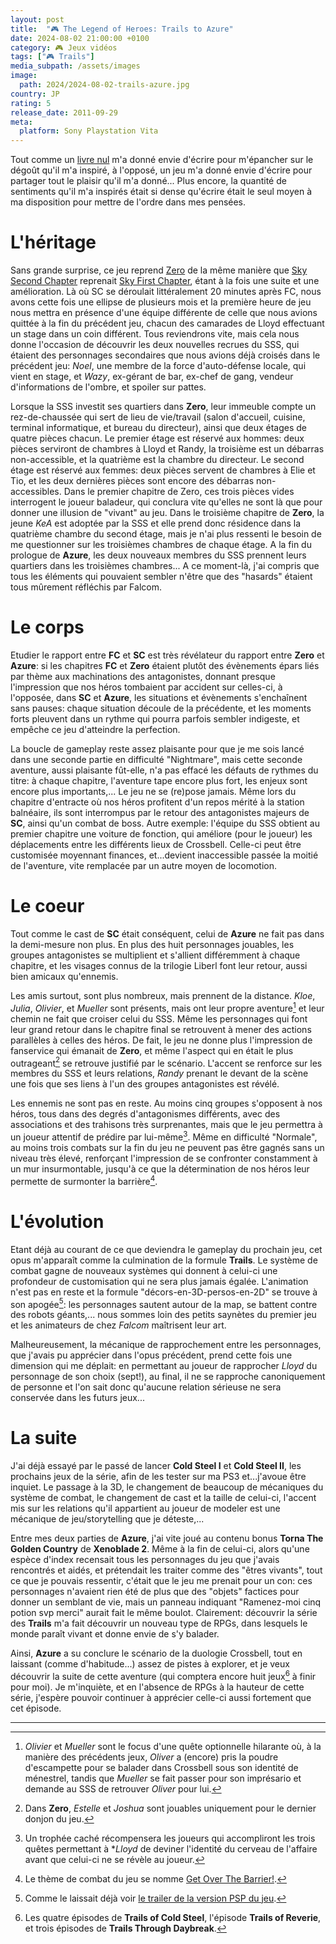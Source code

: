 ```yaml
---
layout: post
title:  "🎮 The Legend of Heroes: Trails to Azure"
date: 2024-08-02 21:00:00 +0100
category: 🎮 Jeux vidéos
tags: ["🎮 Trails"]
media_subpath: /assets/images
image:
  path: 2024/2024-08-02-trails-azure.jpg
country: JP
rating: 5
release_date: 2011-09-29
meta:
  platform: Sony Playstation Vita
---
```


Tout comme un [livre nul](/posts/aux-origines-de-castlevania-sotn/) m'a donné envie d'écrire pour m'épancher sur le dégoût qu'il m'a inspiré, à l'opposé, un jeu m'a donné envie d'écrire pour partager tout le plaisir qu'il m'a donné... Plus encore, la quantité de sentiments qu'il m'a inspirés était si dense qu'écrire était le seul moyen à ma disposition pour mettre de l'ordre dans mes pensées.

# L'héritage

Sans grande surprise, ce jeu reprend [Zero](/posts/trails-zero/) de la même manière que [Sky Second Chapter](/posts/trails-sky-sc-evo/) reprenait [Sky First Chapter](/posts/trails-sky-fc-evo/), étant à la fois une suite et une amélioration. Là où SC se déroulait littéralement 20 minutes après FC, nous avons cette fois une ellipse de plusieurs mois et la première heure de jeu nous mettra en présence d'une équipe différente de celle que nous avions quittée à la fin du précédent jeu, chacun des camarades de Lloyd effectuant un stage dans un coin différent. Tous reviendrons vite, mais cela nous donne l'occasion de découvrir les deux nouvelles recrues du SSS, qui étaient des personnages secondaires que nous avions déjà croisés dans le précédent jeu: *Noel*, une membre de la force d'auto-défense locale, qui vient en stage, et *Wazy*, ex-gérant de bar, ex-chef de gang, vendeur d'informations de l'ombre, et spoiler sur pattes.

Lorsque la SSS investit ses quartiers dans **Zero**, leur immeuble compte un rez-de-chaussée qui sert de lieu de vie/travail (salon d'accueil, cuisine, terminal informatique, et bureau du directeur), ainsi que deux étages de quatre pièces chacun. Le premier étage est réservé aux hommes: deux pièces serviront de chambres à Lloyd et Randy, la troisième est un débarras non-accessible, et la quatrième est la chambre du directeur. Le second étage est réservé aux femmes: deux pièces servent de chambres à Elie et Tio, et les deux dernières pièces sont encore des débarras non-accessibles. Dans le premier chapitre de Zero, ces trois pièces vides interrogent le joueur baladeur, qui conclura vite qu'elles ne sont là que pour donner une illusion de "vivant" au jeu. Dans le troisième chapitre de **Zero**, la jeune *KeA* est adoptée par la SSS et elle prend donc résidence dans la quatrième chambre du second étage, mais je n'ai plus ressenti le besoin de me questionner sur les troisièmes chambres de chaque étage. A la fin du prologue de **Azure**, les deux nouveaux membres du SSS prennent leurs quartiers dans les troisièmes chambres... A ce moment-là, j'ai compris que tous les éléments qui pouvaient sembler n'être que des "hasards" étaient tous mûrement réfléchis par Falcom.

# Le corps

Etudier le rapport entre **FC** et **SC** est très révélateur du rapport entre **Zero** et **Azure**: si les chapitres **FC** et **Zero** étaient plutôt des évènements épars liés par thème aux machinations des antagonistes, donnant presque l'impression que nos héros tombaient par accident sur celles-ci, à l'opposée, dans **SC** et **Azure**, les situations et évènements s'enchaînent sans pauses: chaque situation découle de la précédente, et les moments forts pleuvent dans un rythme qui pourra parfois sembler indigeste, et empêche ce jeu d'atteindre la perfection.

La boucle de gameplay reste assez plaisante pour que je me sois lancé dans une seconde partie en difficulté "Nightmare", mais cette seconde aventure, aussi plaisante fût-elle, n'a pas effacé les défauts de rythmes du titre: à chaque chapitre, l'aventure tape encore plus fort, les enjeux sont encore plus importants,... Le jeu ne se (re)pose jamais. Même lors du chapitre d'entracte où nos héros profitent d'un repos mérité à la station balnéaire, ils sont interrompus par le retour des antagonistes majeurs de **SC**, ainsi qu'un combat de boss. Autre exemple: l'équipe du SSS obtient au premier chapitre une voiture de fonction, qui améliore (pour le joueur) les déplacements entre les différents lieux de Crossbell. Celle-ci peut être customisée moyennant finances, et...devient inaccessible passée la moitié de l'aventure, vite remplacée par un autre moyen de locomotion.

# Le coeur

Tout comme le cast de **SC** était conséquent, celui de **Azure** ne fait pas dans la demi-mesure non plus. En plus des huit personnages jouables, les groupes antagonistes se multiplient et s'allient différemment à chaque chapitre, et les visages connus de la trilogie Liberl font leur retour, aussi bien amicaux qu'ennemis.

Les amis surtout, sont plus nombreux, mais prennent de la distance. *Kloe*, *Julia*, *Olivier*, et *Mueller* sont présents, mais ont leur propre aventure[^1] et leur chemin ne fait que croiser celui du SSS. Même les personnages qui font leur grand retour dans le chapitre final se retrouvent à mener des actions parallèles à celles des héros. De fait, le jeu ne donne plus l'impression de fanservice qui émanait de **Zero**, et même l'aspect qui en était le plus outrageant[^2] se retrouve justifié par le scénario. L'accent se renforce sur les membres du SSS et leurs relations, *Randy* prenant le devant de la scène une fois que ses liens à l'un des groupes antagonistes est révélé.

Les ennemis ne sont pas en reste. Au moins cinq groupes s'opposent à nos héros, tous dans des degrés d'antagonismes différents, avec des associations et des trahisons très surprenantes, mais que le jeu permettra à un joueur attentif de prédire par lui-même[^3]. Même en difficulté "Normale", au moins trois combats sur la fin du jeu ne peuvent pas être gagnés sans un niveau très élevé, renforçant l'impression de se confronter constamment à un mur insurmontable, jusqu'à ce que la détermination de nos héros leur permette de surmonter la barrière[^4].

# L'évolution

Etant déjà au courant de ce que deviendra le gameplay du prochain jeu, cet opus m'apparaît comme la culmination de la formule **Trails**. Le système de combat gagne de nouveaux systèmes qui donnent à celui-ci une profondeur de customisation qui ne sera plus jamais égalée. L'animation n'est pas en reste et la formule "décors-en-3D-persos-en-2D" se trouve à son apogée[^5]: les personnages sautent autour de la map, se battent contre des robots géants,... nous sommes loin des petits saynètes du premier jeu et les animateurs de chez *Falcom* maîtrisent leur art.

Malheureusement, la mécanique de rapprochement entre les personnages, que j'avais pu apprécier dans l'opus précédent, prend cette fois une dimension qui me déplait: en permettant au joueur de rapprocher *Lloyd* du personnage de son choix (sept!), au final, il ne se rapproche canoniquement de personne et l'on sait donc qu'aucune relation sérieuse ne sera conservée dans les futurs jeux...

# La suite

J'ai déjà essayé par le passé de lancer **Cold Steel I** et **Cold Steel II**, les prochains jeux de la série, afin de les tester sur ma PS3 et...j'avoue être inquiet. Le passage à la 3D, le changement de beaucoup de mécaniques du système de combat, le changement de cast et la taille de celui-ci, l'accent mis sur les relations qu'il appartient au joueur de modeler est une mécanique de jeu/storytelling que je déteste,...

Entre mes deux parties de **Azure**, j'ai vite joué au contenu bonus **Torna The Golden Country** de **Xenoblade 2**. Même à la fin de celui-ci, alors qu'une espèce d'index recensait tous les personnages du jeu que j'avais rencontrés et aidés, et prétendait les traiter comme des "êtres vivants", tout ce que je pouvais ressentir, c'était que le jeu me prenait pour un con: ces personnages n'avaient rien été de plus que des "objets" factices pour donner un semblant de vie, mais un panneau indiquant "Ramenez-moi cinq potion svp merci" aurait fait le même boulot. Clairement: découvrir la série des **Trails** m'a fait découvrir un nouveau type de RPGs, dans lesquels le monde paraît vivant et donne envie de s'y balader.

Ainsi, **Azure** a su conclure le scénario de la duologie Crossbell, tout en laissant (comme d'habitude...) assez de pistes à explorer, et je veux découvrir la suite de cette aventure (qui comptera encore huit jeux[^6] à finir pour moi). Je m'inquiète, et en l'absence de RPGs à la hauteur de cette série, j'espère pouvoir continuer à apprécier celle-ci aussi fortement que cet épisode.

* * *
[^1]: *Olivier* et *Mueller* sont le focus d'une quête optionnelle hilarante où, à la manière des précédents jeux, *Oliver* a (encore) pris la poudre d'escampette pour se balader dans Crossbell sous son identité de ménestrel, tandis que *Mueller* se fait passer pour son imprésario et demande au SSS de retrouver *Oliver* pour lui.
[^2]: Dans **Zero**, *Estelle* et *Joshua* sont jouables uniquement pour le dernier donjon du jeu.
[^3]: Un trophée caché récompensera les joueurs qui accompliront les trois quêtes permettant à **Lloyd* de deviner l'identité du cerveau de l'affaire avant que celui-ci ne se révèle au joueur.
[^4]: Le thème de combat du jeu se nomme [<i class="fab fa-youtube"></i> Get Over The Barrier!](https://www.youtube.com/watch?v=mtq-uX-XzaQ).
[^5]: Comme le laissait déjà voir [<i class="fab fa-youtube"></i> le trailer de la version PSP du jeu](https://www.youtube.com/watch?v=WGXe0SIDeZY).
[^6]: Les quatre épisodes de **Trails of Cold Steel**, l'épisode **Trails of Reverie**, et trois épisodes de **Trails Through Daybreak**.
